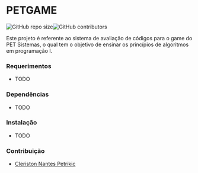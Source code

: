 # PETGAME
 ![GitHub repo size](https://img.shields.io/github/repo-size/petrikic/pet-game)![GitHub contributors](https://img.shields.io/github/contributors/petrikic/pet-game)

Este projeto é referente ao sistema de avaliação de códigos para o game do PET Sistemas, o qual tem o objetivo de ensinar os princípios de algoritmos em programação I.

### Requerimentos
* TODO

### Dependências
* TODO


### Instalação
* TODO

### Contribuição

- [Cleriston Nantes Petrikic](http://github.com/petrikic)